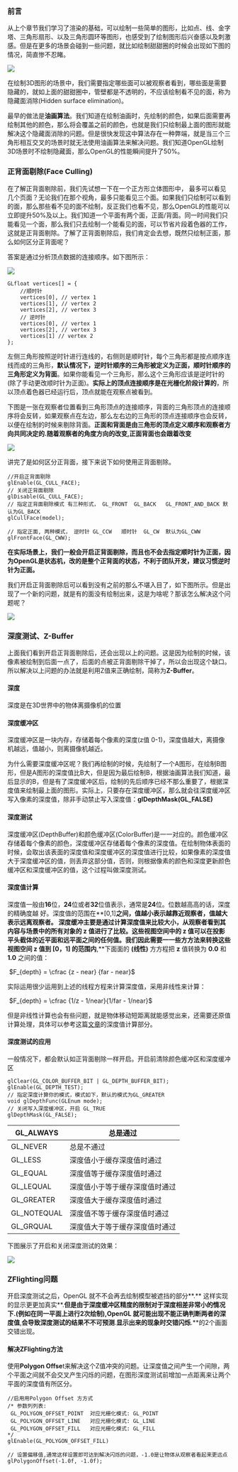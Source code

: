 ### 前言

从上个章节我们学习了渲染的基础，可以绘制一些简单的图形，比如点、线、金字塔、三角形扇形、以及三角形圆环等图形，也感受到了绘制图形后兴奋感以及刺激感。但是在更多的场景会碰到一些问题，就比如绘制甜甜圈的时候会出现如下图的情况，简直惨不忍睹。

![](/Users/ios/Desktop/OpenGLDocs/Resources/绘制甜甜圈出现的问题.gif)



在绘制3D图形的场景中，我们需要指定哪些面可以被观察者看到，哪些面是需要隐藏的，就如上面的甜甜圈中，管壁都是不透明的，不应该绘制看不见的面，称为隐藏面消除(Hidden surface elimination)。

最早的做法是**油画算法**。我们知道在绘制油画时，先绘制的颜色，如果后面需要再绘制其他的颜色，那么将会覆盖之前的颜色，也就是我们只绘制最上面的图形就能解决这个隐藏面消除的问题。但是很快发现这中算法存在一种弊端，就是当三个三角形相互交叉的场景时就无法使用油画算法来解决问题。我们知道OpenGL绘制3D场景时不绘制隐藏面，那么OpenGL的性能瞬间提升了50%。



### 正背面剔除(Face Culling)

在了解正背面剔除前，我们先试想一下在一个正方形立体图形中， 最多可以看见几个页面？无论我们在那个视角，最多只能看见三个面。如果我们只绘制可以看到的面，那么那些看不见的面不绘制，反正我们也看不见，那么OpenGL的性能可以立即提升50%及以上。我们知道一个平面有两个面，正面/背面。同一时间我们只能看见一个面，那么我们只去绘制一个能看见的面，可以节省片段着色器的工作，这就是正背面剔除。了解了正背面剔除后，我们肯定会去想，既然只绘制正面，那么如何区分正背面呢？

答案是通过分析顶点数据的连接顺序。如下图所示：

![](/Users/ios/Desktop/OpenGLDocs/Resources/顶点顺序.png)

```
GLfloat vertices[] = {
    //顺时针
    vertices[0], // vertex 1
    vertices[1], // vertex 2
    vertices[2], // vertex 3
    // 逆时针
    vertices[0], // vertex 1
    vertices[2], // vertex 3
    vertices[1] // vertex 2
};
```

左侧三角形按照逆时针进行连线的，右侧则是顺时针，每个三角形都是按点顺序连线而成的三角形，**默认情况下，逆时针顺序的三角形被定义为正面，顺时针顺序的三角形定义为背面**。如果你能看见一个三角形，那么这个三角形应该是逆时针的(除了手动更改顺时针为正面)。**实际上的顶点连接顺序是在光栅化阶段计算的**，所以顶点着色器已经运行后，顶点就能在观察点被看到。

下图是一张在观察者位置看到三角形顶点的连接顺序，背面的三角形顶点的连接顺序将会反转，如果观察点在左边，那么左右边的三角形的顶点连接顺序也会反转，以便在绘制的时候来剔除背面。**正⾯和背⾯是由三⻆形的顶点定义顺序和观察者方向共同决定的.随着观察者的角度方向的改变,正面背面也会跟着改变**

![](/Users/ios/Desktop/OpenGLDocs/Resources/观察顶点连接顺序.png)



讲完了是如何区分正背面，接下来说下如何使用正背面剔除。

```
//开启正背面剔除
glEnable(GL_CULL_FACE);
// 关闭正背面剔除
glDisable(GL_CULL_FACE);
// 指定正背面剔除模式 有三种形式， GL_FRONT  GL_BACK   GL_FRONT_AND_BACK 默认为GL_BACK
glCullFace(model);  

// 指定正面, 两种模式， 逆时针 GL_CCW   顺时针  GL_CW  默认为GL_CWW
glFrontFace(GL_CWW);
```

**在实际场景上，我们一般会开启正背面剔除，而且也不会去指定顺时针为正面，因为OpenGL是状态机，改的是整个正背面的状态，不利于团队开发，建议习惯逆时针为正面。**



我们开启正背面剔除后可以看到没有之前的那么不堪入目了，如下图所示。但是出现了一个新的问题，就是有的面没有绘制出来，这是为啥呢？那该怎么解决这个问题呢？

![](/Users/ios/Desktop/OpenGLDocs/Resources/开启正背面剔除的效果.gif)



### 深度测试、Z-Buffer

上面我们看到开启正背面剔除后，还会出现以上的问题。这是因为绘制的时候，该像素被绘制到后面一点了，后面的点被正背面剔除干掉了，所以会出现这个缺口。所以解决以上问题的办法就是利用Z值来正确绘制，简称为**Z-Buffer**。

#### 深度

深度是在3D世界中的物体离摄像机的位置

#### 深度缓冲区

深度缓冲区是一块内存，存储着每个像素的深度(z值 0-1)，深度值越大，离摄像机越远，值越小，则离摄像机越近。

为什么需要深度缓冲区呢？我们再绘制的时候，先绘制了一个A图形，在绘制B图形，但是A图形的深度值比B大，但是因为最后绘制B，根据油画算法我们知道，最后显示的B，但是有了深度缓冲区后，绘制的先后顺序已经不那么重要了，根据深度值来绘制最上面的图形。实际上，只要存在深度缓冲区，那么就会往深度缓冲区写入像素的深度值，除非手动禁止写入深度值：**glDepthMask(GL_FALSE)**

#### 深度测试

深度缓冲区(DepthBuffer)和颜色缓冲区(ColorBuffer)是一一对应的。颜色缓冲区存储着每个像素的颜色，深度缓冲区存储着每个像素的深度值。在绘制物体表面的时候，会取出该表面的深度值和深度缓冲区的深度值进行比较，如果像素的深度值大于深度缓冲区的值，则丢弃这部分值，否则，则根据像素的颜色和深度更新颜色缓冲区和深度缓冲区的值，这个过程叫做深度测试。

#### 深度值计算

深度值一般由**16**位，**24**位或者**32**位值表示，通常是**24**位。位数越⾼高的话，深度的精确度越
好。深度值的范围在**[0,1]**之间，值越小表示越靠近观察者，值越大表示远离观察者。
深度缓冲主要是通过计算深度值来比较⼤小，从观察者看到其内容与场景中的所有对象的 **z** 值进⾏了比较。这些视图空间中的 **z** 值可以在投影平头截体的近平面和远平面之间的任何值。我们因此需要⼀一些⽅方法来转换这些视图空间 **z** 值到 **[0**，**1]** 的范围内**,**下⾯面的 **(**线性**)** ⽅方程把 **z** 值转换为 **0.0** 和 **1.0** 之间的值：

​						$F_{depth} = \cfrac {z - near}  {far - near}​$

实际运用很少运用到上述的线程方程来计算深度值，采用非线性来计算：

​						$F_{depth} = \cfrac {1/z - 1/near}{1/far - 1/near}$

但是非线性计算也会有些问题，就是物体移动短距离就能感觉出来，还需要还原值计算处理，具体可以参考这篇[文章](https://learnopengl-cn.github.io/04%20Advanced%20OpenGL/01%20Depth%20testing/)的深度值计算部分。

#### 深度测试的应用

一般情况下，都会默认如正背面剔除一样开启。开启前清除颜色缓冲区和深度缓冲区

```
glClear(GL_COLOR_BUFFER_BIT | GL_DEPTH_BUFFER_BIT);
glEnable(GL_DEPTH_TEST);
// 指定深度计算你的模式，模式如下，默认的模式为GL_GREATER
void glDepthFunc(GLEnum mode);
// 关闭写入深度缓冲区，开启 GL_TRUE
glDepthMask(GL_FALSE);
```

| GL_ALWAYS   | 总是通过                       |
| ----------- | ------------------------------ |
| GL_NEVER    | 总是不通过                     |
| GL_LESS     | 深度值小于缓存深度值时通过     |
| GL_EQUAL    | 深度值等于缓存深度值时通过     |
| GL_LEQUAL   | 深度值小于等于缓存深度值时通过 |
| GL_GREATER  | 深度值大于缓存深度值时通过     |
| GL_NOTEQUAL | 深度值不等于缓存深度值时通过   |
| GL_GRQUAL   | 深度值大于等于缓存深度值时通过 |

下图展示了开启和关闭深度测试的效果：

![](/Users/ios/Desktop/OpenGLDocs/Resources/开启和关闭深度测试的效果.gif)



### ZFlighting问题

开启深度测试之后，OpenGL 就不不会再去绘制模型被遮挡的部分**.** 这样实现的显示更更加真实**.**但是由于深度缓冲区精度的限制对于深度相差非常小的情况下.(例如在同一平⾯上进行2次绘制),OpenGL 就可能出现不能正确判断两者的深度值**,**会导致深度测试的结果不不可预测**.**显示出来的现象时交错闪烁**.**的2个画⾯交错出现。

#### 解决ZFlighting方法

使用**Polygon Offse**t来解决这个Z值冲突的问题。让深度值之间产生一个间隙，两个平面之间就不会交叉产生闪烁的问题，在图形深度测试前增加一点距离来让两个平面的深度值有所区分。

```
//启⽤用Polygon Offset ⽅方式
/* 参数列列表: 
 GL_POLYGON_OFFSET_POINT  对应光栅化模式: GL_POINT 
 GL_POLYGON_OFFSET_LINE   对应光栅化模式: GL_LINE
 GL_POLYGON_OFFSET_FILL   对应光栅化模式: GL_FILL
*/
glEnable(GL_POLYGON_OFFSET_FILL)

// 设置偏移值,通常这样设置即可达到解决闪烁的问题，-1.0是让物体从观察者看起来更远点
glPolygonOffset(-1.0f, -1.0f); 

```



